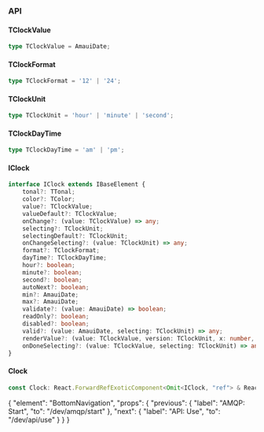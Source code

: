 

### API

#### TClockValue

```ts
type TClockValue = AmauiDate;
```

#### TClockFormat

```ts
type TClockFormat = '12' | '24';
```

#### TClockUnit

```ts
type TClockUnit = 'hour' | 'minute' | 'second';
```

#### TClockDayTime

```ts
type TClockDayTime = 'am' | 'pm';
```

#### IClock

```ts
interface IClock extends IBaseElement {
    tonal?: TTonal;
    color?: TColor;
    value?: TClockValue;
    valueDefault?: TClockValue;
    onChange?: (value: TClockValue) => any;
    selecting?: TClockUnit;
    selectingDefault?: TClockUnit;
    onChangeSelecting?: (value: TClockUnit) => any;
    format?: TClockFormat;
    dayTime?: TClockDayTime;
    hour?: boolean;
    minute?: boolean;
    second?: boolean;
    autoNext?: boolean;
    min?: AmauiDate;
    max?: AmauiDate;
    validate?: (value: AmauiDate) => boolean;
    readOnly?: boolean;
    disabled?: boolean;
    valid?: (value: AmauiDate, selecting: TClockUnit) => any;
    renderValue?: (value: TClockValue, version: TClockUnit, x: number, y: number, valueNumber: number, otherProps: any) => React.ReactNode;
    onDoneSelecting?: (value: TClockValue, selecting: TClockUnit) => any;
}
```

#### Clock

```ts
const Clock: React.ForwardRefExoticComponent<Omit<IClock, "ref"> & React.RefAttributes<unknown>>;
```


{
  "element": "BottomNavigation",
  "props": {
    "previous": {
      "label": "AMQP: Start",
      "to": "/dev/amqp/start"
    },
    "next": {
      "label": "API: Use",
      "to": "/dev/api/use"
    }
  }
}